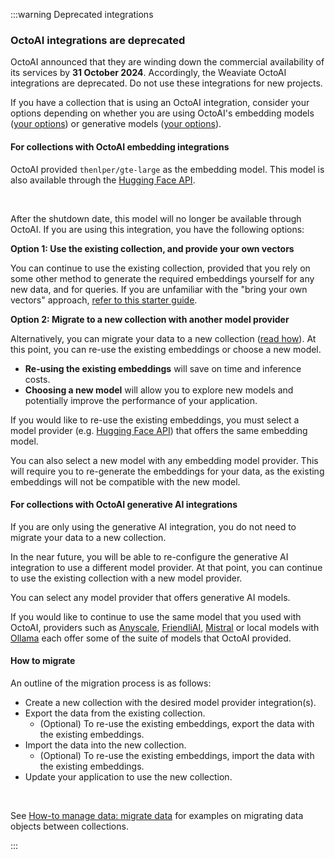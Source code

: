 :::warning Deprecated integrations

### OctoAI integrations are deprecated

<!-- They have been removed from the Weaviate codebase from `v1.25.22`, `v1.26.8` and `v1.27.1`. -->

OctoAI announced that they are winding down the commercial availability of its services by **31 October 2024**. Accordingly, the Weaviate OctoAI integrations are deprecated. Do not use these integrations for new projects.
<br/>

If you have a collection that is using an OctoAI integration, consider your options depending on whether you are using OctoAI's embedding models ([your options](#for-collections-with-octoai-embedding-integrations)) or generative models ([your options](#for-collections-with-octoai-generative-ai-integrations)).

#### For collections with OctoAI embedding integrations

OctoAI provided `thenlper/gte-large` as the embedding model. This model is also available through the [Hugging Face API](../../huggingface/embeddings.md).
<!-- , and through the [locally hosted Transformers](../../transformers/embeddings.md) integration. -->
<br/>

After the shutdown date, this model will no longer be available through OctoAI. If you are using this integration, you have the following options:
<br/>

**Option 1: Use the existing collection, and provide your own vectors**
<br/>

You can continue to use the existing collection, provided that you rely on some other method to generate the required embeddings yourself for any new data, and for queries. If you are unfamiliar with the "bring your own vectors" approach, [refer to this starter guide](../../../starter-guides/custom-vectors.mdx).
<br/>

**Option 2: Migrate to a new collection with another model provider**

Alternatively, you can migrate your data to a new collection ([read how](#how-to-migrate)). At this point, you can re-use the existing embeddings or choose a new model.
<br/>

- **Re-using the existing embeddings** will save on time and inference costs.
- **Choosing a new model** will allow you to explore new models and potentially improve the performance of your application.

If you would like to re-use the existing embeddings, you must select a model provider (e.g. [Hugging Face API](../../huggingface/embeddings.md)) that offers the same embedding model.
<br/>

You can also select a new model with any embedding model provider. This will require you to re-generate the embeddings for your data, as the existing embeddings will not be compatible with the new model.
<br/>

#### For collections with OctoAI generative AI integrations

If you are only using the generative AI integration, you do not need to migrate your data to a new collection.
<br/>

In the near future, you will be able to re-configure the generative AI integration to use a different model provider. At that point, you can continue to use the existing collection with a new model provider.
<br/>

You can select any model provider that offers generative AI models.
<br/>

If you would like to continue to use the same model that you used with OctoAI, providers such as [Anyscale](../../anyscale/generative.md), [FriendliAI](../../friendliai/generative.md), [Mistral](../../mistral/generative.md) or local models with [Ollama](../../ollama/generative.md) each offer some of the suite of models that OctoAI provided.
<br/>

#### How to migrate

An outline of the migration process is as follows:
<br/>

- Create a new collection with the desired model provider integration(s).
- Export the data from the existing collection.
    - (Optional) To re-use the existing embeddings, export the data with the existing embeddings.
- Import the data into the new collection.
    - (Optional) To re-use the existing embeddings, import the data with the existing embeddings.
- Update your application to use the new collection.
<br/>

See [How-to manage data: migrate data](../../../manage-data/migrate.mdx) for examples on migrating data objects between collections.

:::
